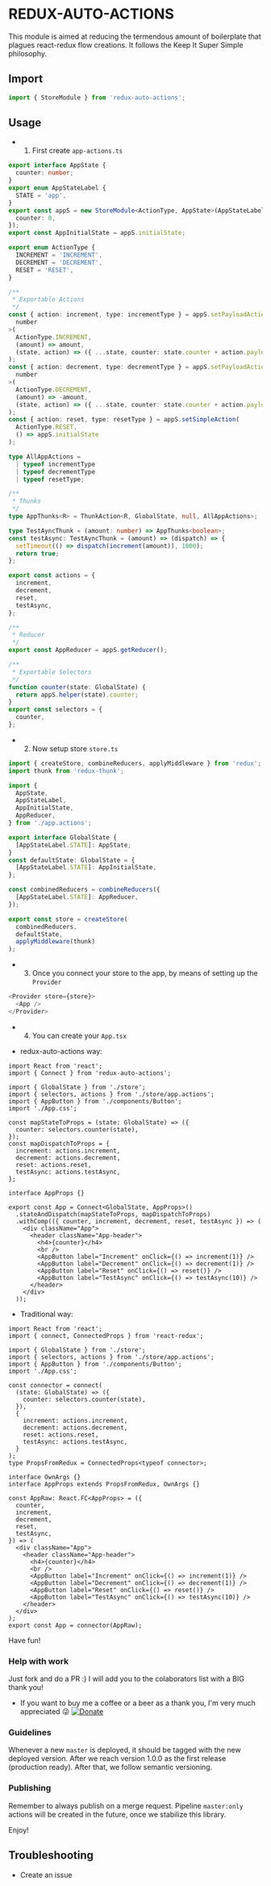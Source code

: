 # REDUX-AUTO-ACTIONS

<!-- STORY -->

This module is aimed at reducing the termendous amount of boilerplate that plagues react-redux flow creations. It follows the Keep It Super Simple philosophy.

## Import

```js
import { StoreModule } from 'redux-auto-actions';
```

## Usage

- 1. First create `app-actions.ts`

```ts
export interface AppState {
  counter: number;
}
export enum AppStateLabel {
  STATE = 'app',
}
export const appS = new StoreModule<ActionType, AppState>(AppStateLabel.STATE, {
  counter: 0,
});
export const AppInitialState = appS.initialState;

export enum ActionType {
  INCREMENT = 'INCREMENT',
  DECREMENT = 'DECREMENT',
  RESET = 'RESET',
}

/**
 * Exportable Actions
 */
const { action: increment, type: incrementType } = appS.setPayloadAction<
  number
>(
  ActionType.INCREMENT,
  (amount) => amount,
  (state, action) => ({ ...state, counter: state.counter + action.payload })
);
const { action: decrement, type: decrementType } = appS.setPayloadAction<
  number
>(
  ActionType.DECREMENT,
  (amount) => -amount,
  (state, action) => ({ ...state, counter: state.counter + action.payload })
);
const { action: reset, type: resetType } = appS.setSimpleAction(
  ActionType.RESET,
  () => appS.initialState
);

type AllAppActions =
  | typeof incrementType
  | typeof decrementType
  | typeof resetType;

/**
 * Thunks
 */
type AppThunks<R> = ThunkAction<R, GlobalState, null, AllAppActions>;

type TestAyncThunk = (amount: number) => AppThunks<boolean>;
const testAsync: TestAyncThunk = (amount) => (dispatch) => {
  setTimeout(() => dispatch(increment(amount)), 1000);
  return true;
};

export const actions = {
  increment,
  decrement,
  reset,
  testAsync,
};

/**
 * Reducer
 */
export const AppReducer = appS.getReducer();

/**
 * Exportable Selectors
 */
function counter(state: GlobalState) {
  return appS.helper(state).counter;
}
export const selectors = {
  counter,
};
```

- 2.  Now setup store `store.ts`

```ts
import { createStore, combineReducers, applyMiddleware } from 'redux';
import thunk from 'redux-thunk';

import {
  AppState,
  AppStateLabel,
  AppInitialState,
  AppReducer,
} from './app.actions';

export interface GlobalState {
  [AppStateLabel.STATE]: AppState;
}
const defaultState: GlobalState = {
  [AppStateLabel.STATE]: AppInitialState,
};

const combinedReducers = combineReducers({
  [AppStateLabel.STATE]: AppReducer,
});

export const store = createStore(
  combinedReducers,
  defaultState,
  applyMiddleware(thunk)
);
```

- 3. Once you connect your store to the app, by means of setting up the `Provider`

```ts
<Provider store={store}>
  <App />
</Provider>
```

- 4. You can create your `App.tsx`

* redux-auto-actions way:

```tsx
import React from 'react';
import { Connect } from 'redux-auto-actions';

import { GlobalState } from './store';
import { selectors, actions } from './store/app.actions';
import { AppButton } from './components/Button';
import './App.css';

const mapStateToProps = (state: GlobalState) => ({
  counter: selectors.counter(state),
});
const mapDispatchToProps = {
  increment: actions.increment,
  decrement: actions.decrement,
  reset: actions.reset,
  testAsync: actions.testAsync,
};

interface AppProps {}

export const App = Connect<GlobalState, AppProps>()
  .stateAndDispatch(mapStateToProps, mapDispatchToProps)
  .withComp(({ counter, increment, decrement, reset, testAsync }) => (
    <div className="App">
      <header className="App-header">
        <h4>{counter}</h4>
        <br />
        <AppButton label="Increment" onClick={() => increment(1)} />
        <AppButton label="Decrement" onClick={() => decrement(1)} />
        <AppButton label="Reset" onClick={() => reset()} />
        <AppButton label="TestAsync" onClick={() => testAsync(10)} />
      </header>
    </div>
  ));
```

- Traditional way:

```tsx
import React from 'react';
import { connect, ConnectedProps } from 'react-redux';

import { GlobalState } from './store';
import { selectors, actions } from './store/app.actions';
import { AppButton } from './components/Button';
import './App.css';

const connector = connect(
  (state: GlobalState) => ({
    counter: selectors.counter(state),
  }),
  {
    increment: actions.increment,
    decrement: actions.decrement,
    reset: actions.reset,
    testAsync: actions.testAsync,
  }
);
type PropsFromRedux = ConnectedProps<typeof connector>;

interface OwnArgs {}
interface AppProps extends PropsFromRedux, OwnArgs {}

const AppRaw: React.FC<AppProps> = ({
  counter,
  increment,
  decrement,
  reset,
  testAsync,
}) => (
  <div className="App">
    <header className="App-header">
      <h4>{counter}</h4>
      <br />
      <AppButton label="Increment" onClick={() => increment(1)} />
      <AppButton label="Decrement" onClick={() => decrement(1)} />
      <AppButton label="Reset" onClick={() => reset()} />
      <AppButton label="TestAsync" onClick={() => testAsync(10)} />
    </header>
  </div>
);
export const App = connector(AppRaw);
```

Have fun!

### Help with work

Just fork and do a PR :) I will add you to the colaborators list with a BIG thank you!

- If you want to buy me a coffee or a beer as a thank you, I'm very much appreciated :stuck_out_tongue_winking_eye: [![Donate](https://www.paypalobjects.com/en_US/i/btn/btn_donateCC_LG.gif)](https://www.paypal.com/cgi-bin/webscr?cmd=_s-xclick&hosted_button_id=D3J2WXTXLAWK8&source=url)

### Guidelines

Whenever a new `master` is deployed, it should be tagged with the new deployed version.
After we reach version 1.0.0 as the first release (production ready). After that, we follow semantic versioning.

### Publishing

Remember to always publish on a merge request. Pipeline `master:only` actions will be created in the future, once we stabilize this library.

Enjoy!

## Troubleshooting

- Create an issue
